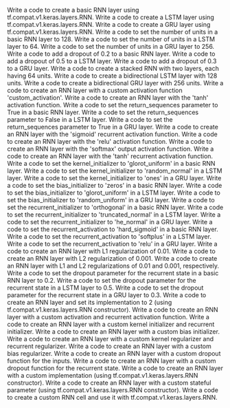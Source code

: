 Write a code to create a basic RNN layer using tf.compat.v1.keras.layers.RNN.
Write a code to create a LSTM layer using tf.compat.v1.keras.layers.RNN.
Write a code to create a GRU layer using tf.compat.v1.keras.layers.RNN.
Write a code to set the number of units in a basic RNN layer to 128.
Write a code to set the number of units in a LSTM layer to 64.
Write a code to set the number of units in a GRU layer to 256.
Write a code to add a dropout of 0.2 to a basic RNN layer.
Write a code to add a dropout of 0.5 to a LSTM layer.
Write a code to add a dropout of 0.3 to a GRU layer.
Write a code to create a stacked RNN with two layers, each having 64 units.
Write a code to create a bidirectional LSTM layer with 128 units.
Write a code to create a bidirectional GRU layer with 256 units.
Write a code to create an RNN layer with a custom activation function 'custom_activation'.
Write a code to create an RNN layer with the 'tanh' activation function.
Write a code to set the return_sequences parameter to True in a basic RNN layer.
Write a code to set the return_sequences parameter to False in a LSTM layer.
Write a code to set the return_sequences parameter to True in a GRU layer.
Write a code to create an RNN layer with the 'sigmoid' recurrent activation function.
Write a code to create an RNN layer with the 'relu' activation function.
Write a code to create an RNN layer with the 'softmax' output activation function.
Write a code to create an RNN layer with the 'tanh' recurrent activation function.
Write a code to set the kernel_initializer to 'glorot_uniform' in a basic RNN layer.
Write a code to set the kernel_initializer to 'random_normal' in a LSTM layer.
Write a code to set the kernel_initializer to 'ones' in a GRU layer.
Write a code to set the bias_initializer to 'zeros' in a basic RNN layer.
Write a code to set the bias_initializer to 'glorot_uniform' in a LSTM layer.
Write a code to set the bias_initializer to 'random_uniform' in a GRU layer.
Write a code to set the recurrent_initializer to 'orthogonal' in a basic RNN layer.
Write a code to set the recurrent_initializer to 'truncated_normal' in a LSTM layer.
Write a code to set the recurrent_initializer to 'he_normal' in a GRU layer.
Write a code to set the recurrent_activation to 'hard_sigmoid' in a basic RNN layer.
Write a code to set the recurrent_activation to 'softplus' in a LSTM layer.
Write a code to set the recurrent_activation to 'relu' in a GRU layer.
Write a code to create an RNN layer with L1 regularization of 0.01.
Write a code to create an RNN layer with L2 regularization of 0.001.
Write a code to create an RNN layer with L1 and L2 regularizations of 0.01 and 0.001, respectively.
Write a code to set the dropout parameter for the recurrent state in a basic RNN layer to 0.2.
Write a code to set the dropout parameter for the recurrent state in a LSTM layer to 0.5.
Write a code to set the dropout parameter for the recurrent state in a GRU layer to 0.3.
Write a code to create an RNN layer and set its implementation to 2 (using tf.compat.v1.keras.layers.RNN constructor).
Write a code to create an RNN layer with a custom activation and recurrent activation function.
Write a code to create an RNN layer with a custom kernel initializer and recurrent initializer.
Write a code to create an RNN layer with a custom bias initializer.
Write a code to create an RNN layer with a custom kernel regularizer and recurrent regularizer.
Write a code to create an RNN layer with a custom bias regularizer.
Write a code to create an RNN layer with a custom dropout function for the inputs.
Write a code to create an RNN layer with a custom dropout function for the recurrent state.
Write a code to create an RNN layer with a custom implementation (using tf.compat.v1.keras.layers.RNN constructor).
Write a code to create an RNN layer with a custom stateful parameter (using tf.compat.v1.keras.layers.RNN constructor).
Write a code to create a custom RNN cell and use it with tf.compat.v1.keras.layers.RNN.
